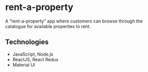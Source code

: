 # rent-a-property

A “rent-a-property” app where customers can browse through the catalogue for available properties to rent.

## Technologies

- JavaScript, Node.js
- ReactJS, React Redux
- Material UI